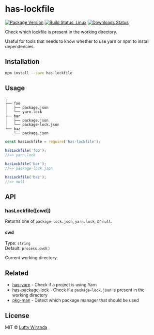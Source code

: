 # has-lockfile

[![Package Version](https://img.shields.io/npm/v/has-lockfile.svg)](https://www.npmjs.com/package/has-lockfile)
[![Build Status: Linux](https://img.shields.io/travis/luftywiranda13/has-lockfile/master.svg)](https://travis-ci.org/luftywiranda13/has-lockfile)
[![Downloads Status](https://img.shields.io/npm/dm/has-lockfile.svg)](https://npm-stat.com/charts.html?package=has-lockfile&from=2016-04-01)

Check which lockfile is present in the working directory.

Useful for tools that needs to know whether to use yarn or npm to install dependencies.

## Installation

```sh
npm install --save has-lockfile
```

## Usage

```
.
├── foo
│   ├── package.json
│   └── yarn.lock
├── bar
│   ├── package.json
│   └── package-lock.json
└── baz
    └── package.json
```

```js
const hasLockfile = require('has-lockfile');

hasLockfile('foo');
//=> yarn.lock

hasLockfile('bar');
//=> package-lock.json

hasLockfile('baz');
//=> null
```

## API

### hasLockfile([cwd])

Returns one of `package-lock.json`, `yarn.lock`, or `null`.

#### cwd

Type: `string`<br>
Default: `process.cwd()`

Current working directory.

## Related

- [has-yarn](https://github.com/sindresorhus/has-yarn) - Check if a project is using Yarn
- [has-package-lock](https://github.com/luftywiranda13/has-package-lock) - Check if a `package-lock.json` is present in the working directory
- [pkg-man](https://github.com/luftywiranda13/pkg-man) - Detect which package manager that should be used

## License

MIT &copy; [Lufty Wiranda](https://www.instagram.com/luftywiranda13)
